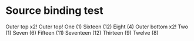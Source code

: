# Source binding test

Outer top x2!
Outer top!
One (1)
Sixteen (12)
Eight (4)
Outer bottom x2!
Two (1)
Seven (6)
Fifteen (11)
Seventeen (12)
Thirteen (9)
Twelve (8)
